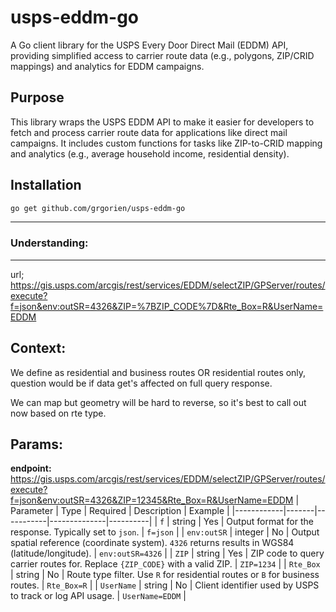 # usps-eddm-go

A Go client library for the USPS Every Door Direct Mail (EDDM) API, providing simplified access to carrier route data (e.g., polygons, ZIP/CRID mappings) and analytics for EDDM campaigns.

## Purpose
This library wraps the USPS EDDM API[](https://gis.usps.com/) to make it easier for developers to fetch and process carrier route data for applications like direct mail campaigns. It includes custom functions for tasks like ZIP-to-CRID mapping and analytics (e.g., average household income, residential density).

## Installation
```bash
go get github.com/grgorien/usps-eddm-go
```

--------------------------------------------
### Understanding:
--------------------------------------------
url; https://gis.usps.com/arcgis/rest/services/EDDM/selectZIP/GPServer/routes/execute?f=json&env:outSR=4326&ZIP=%7BZIP_CODE%7D&Rte_Box=R&UserName=EDDM

## Context:

We define as residential and business routes OR residential routes only, question would be if data get's affected on full query response.

We can map but geometry will be hard to reverse, so it's best to call out now based on rte type.

## Params:

**endpoint:** https://gis.usps.com/arcgis/rest/services/EDDM/selectZIP/GPServer/routes/execute?f=json&env:outSR=4326&ZIP=12345&Rte_Box=R&UserName=EDDM
| Parameter | Type | Required | Description | Example |
|------------|-------|-----------|--------------|----------|
| `f` | string | Yes | Output format for the response. Typically set to `json`. | `f=json` |
| `env:outSR` | integer | No | Output spatial reference (coordinate system). `4326` returns results in WGS84 (latitude/longitude). | `env:outSR=4326` |
| `ZIP` | string | Yes | ZIP code to query carrier routes for. Replace `{ZIP_CODE}` with a valid ZIP. | `ZIP=1234` |
| `Rte_Box` | string | No | Route type filter. Use `R` for residential routes or `B` for business routes. | `Rte_Box=R` |
| `UserName` | string | No | Client identifier used by USPS to track or log API usage. | `UserName=EDDM` |
